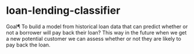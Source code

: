 # loan-lending-classifier

Goal¶
To build a model from historical loan data that can predict whether or not a borrower will pay back their loan? This way in the future when we get a new potential customer we can assess whether or not they are likely to pay back the loan.

